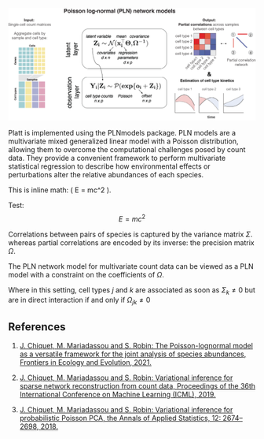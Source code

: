 <script type="text/javascript" async
  src="https://cdnjs.cloudflare.com/ajax/libs/mathjax/3.2.0/es5/tex-mml-chtml.js">
</script>


![](assets/platt_overview.png)

Platt is implemented using the PLNmodels package. PLN models are a multivariate mixed generalized linear model with a Poisson distribution, allowing them to overcome the computational challenges posed by count data. They provide a convenient framework to perform multivariate statistical regression to describe how environmental effects or perturbations alter the relative abundances of each species.

This is inline math: \( E = mc^2 \).

Test: $$ E = mc^2 $$




Correlations between pairs of species is captured by the variance matrix $\Sigma$. 
whereas partial correlations are encoded by its inverse: the precision matrix $\Omega$. 

The PLN network model for multivariate count data can be viewed as a PLN model with a constraint on the coefficients of $\Omega$. ​


Where in this setting, cell types $j$ and $k$ are associated as soon as $\Sigma_k \neq 0$ but are in direct interaction if and only if $\Omega_{jk} \neq 0$​



## References 

1. [J. Chiquet, M. Mariadassou and S. Robin: The Poisson-lognormal model as a versatile framework for the joint analysis of species abundances, Frontiers in Ecology and Evolution, 2021.](https://www.frontiersin.org/articles/10.3389/fevo.2021.588292/full")

2. [J. Chiquet, M. Mariadassou and S. Robin: Variational inference for sparse network reconstruction from count data, Proceedings of the 36th International Conference on Machine Learning (ICML), 2019.](http://proceedings.mlr.press/v97/chiquet19a.html)

3. [J. Chiquet, M. Mariadassou and S. Robin: Variational inference for probabilistic Poisson PCA, the Annals of Applied Statistics, 12: 2674–2698, 2018.](http://dx.doi.org/10.1214/18%2DAOAS1177")